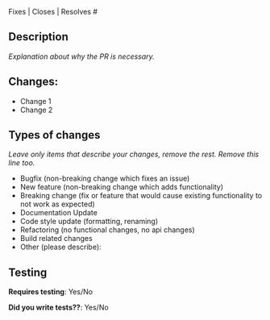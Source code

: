 Fixes | Closes | Resolves #

## Description

_Explanation about why the PR is necessary._

## Changes:

- Change 1
- Change 2

## Types of changes

_Leave only items that describe your changes, remove the rest. Remove this line too._

- Bugfix (non-breaking change which fixes an issue)
- New feature (non-breaking change which adds functionality)
- Breaking change (fix or feature that would cause existing functionality to not work as expected)
- Documentation Update
- Code style update (formatting, renaming)
- Refactoring (no functional changes, no api changes)
- Build related changes
- Other (please describe): 

## Testing

**Requires testing**: Yes/No

**Did you write tests??**: Yes/No

